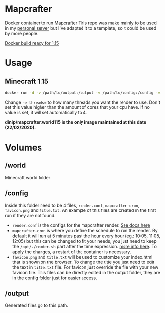 # Mapcrafter
Docker container to run [Mapcrafter](https://mapcrafter.org) 
This repo was make mainly to be used in my [personal server](https://map.confusion.pt/) but I've adapted it to a template, so it could be used by more people.

[Docker build ready for 1.15](https://hub.docker.com/r/dinip/mapcrafter)

# Usage
## Minecraft 1.15
```bash
docker run -d -v /path/to/output:/output -v /path/to/config:/config -v /path/to/world:/world -e threads=4 --name mapcrafter dinip/mapcrafter:world115
```
Change `-e threads=` to how many threads you want the render to use. Don't set this value higher than the amount of cores that your cpu have. If no value is set, it will set automatically to 4. 

**dinip/mapcrafter:world115 is the only image maintained at this date (22/02/2020).**

# Volumes

## /world
Minecraft world folder

## /config
Inside this folder need to be 4 files, `render.conf`, `mapcrafter-cron`, `favicon.png` and `title.txt`. An example of this files are created in the first run if they are not found.
- `render.conf` is the configs for the mapcrafter render. [See docs here](https://docs.mapcrafter.org/builds/stable/configuration.html)
- `mapcrafter-cron` is where you define the schedule to run the render. By default it will run at 5 minutes past the hour every hour (eg.: 10:05, 11:05, 12:05) but this can be changed to fit your needs, you just need to keep the `/opt/./render.sh` part after the time expression. [more info here](https://crontab-generator.org/). To apply the changes, a restart of the container is necessary.
- `favicon.png` and `title.txt` will be used to customize your index.html that is shown on the browser. To change the title you just need to edit the text in `title.txt` file. For favicon just override the file with your new favicon file. This files can be directly edited in the output folder, they are in the config folder just for easier access.

## /output
Generated files go to this path.
